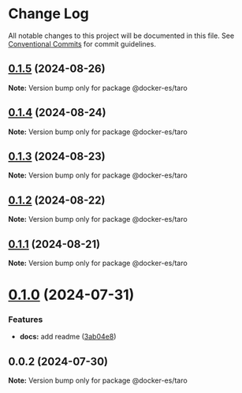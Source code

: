 # Change Log

All notable changes to this project will be documented in this file.
See [Conventional Commits](https://conventionalcommits.org) for commit guidelines.

## [0.1.5](https://github.com/docker-awesome/docker-es/compare/@docker-es/taro@0.1.4...@docker-es/taro@0.1.5) (2024-08-26)

**Note:** Version bump only for package @docker-es/taro





## [0.1.4](https://github.com/docker-awesome/docker-es/compare/@docker-es/taro@0.1.3...@docker-es/taro@0.1.4) (2024-08-24)

**Note:** Version bump only for package @docker-es/taro





## [0.1.3](https://github.com/docker-awesome/docker-es/compare/@docker-es/taro@0.1.2...@docker-es/taro@0.1.3) (2024-08-23)

**Note:** Version bump only for package @docker-es/taro





## [0.1.2](https://github.com/docker-awesome/docker-es/compare/@docker-es/taro@0.1.1...@docker-es/taro@0.1.2) (2024-08-22)

**Note:** Version bump only for package @docker-es/taro





## [0.1.1](https://github.com/docker-awesome/docker-es/compare/@docker-es/taro@0.1.0...@docker-es/taro@0.1.1) (2024-08-21)

**Note:** Version bump only for package @docker-es/taro





# [0.1.0](https://github.com/docker-awesome/docker-es/compare/@docker-es/taro@0.0.2...@docker-es/taro@0.1.0) (2024-07-31)


### Features

* **docs:** add readme ([3ab04e8](https://github.com/docker-awesome/docker-es/commit/3ab04e849e9418c8c000ea5fe56472783f28208c))





## 0.0.2 (2024-07-30)

**Note:** Version bump only for package @docker-es/taro
